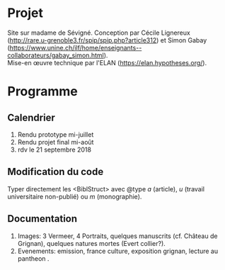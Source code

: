 # Projet
Site sur madame de Sévigné.
Conception par Cécile Lignereux (http://rare.u-grenoble3.fr/spip/spip.php?article312) et Simon Gabay (https://www.unine.ch/ilf/home/enseignants--collaborateurs/gabay_simon.html).  
Mise-en œuvre technique par l'ELAN (https://elan.hypotheses.org/).

# Programme

## Calendrier
1. Rendu prototype mi-juillet
1. Rendu projet final mi-août
1. rdv le 21 septembre 2018

## Modification du code
Typer directement les \<BiblStruct> avec @type _a_ (article), _u_ (travail universitaire non-publié) ou _m_ (monographie).

## Documentation
1. Images: 3 Vermeer, 4 Portraits, quelques manuscrits (cf. Château de Grignan), quelques natures mortes (Evert collier?).
1. Evenements: emission, france culture, exposition grignan, lecture au pantheon .
